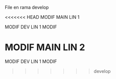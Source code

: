 File en rama develop


<<<<<<< HEAD
MODIF MAIN LIN 1

MODIF DEV LIN 1 MODIF 





MODIF MAIN LIN 2
=======

MODIF DEV LIN 1 MODIF 
>>>>>>> develop
